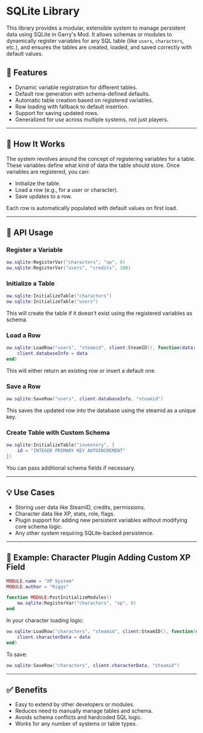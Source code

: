 # SQLite Library

This library provides a modular, extensible system to manage persistent data using SQLite in Garry's Mod. It allows schemas or modules to dynamically register variables for any SQL table (like `users`, `characters`, etc.), and ensures the tables are created, loaded, and saved correctly with default values.

## 🌟 Features
- Dynamic variable registration for different tables.
- Default row generation with schema-defined defaults.
- Automatic table creation based on registered variables.
- Row loading with fallback to default insertion.
- Support for saving updated rows.
- Generalized for use across multiple systems, not just players.

---

## 🧠 How It Works
The system revolves around the concept of registering variables for a table. These variables define what kind of data the table should store. Once variables are registered, you can:

- Initialize the table.
- Load a row (e.g., for a user or character).
- Save updates to a row.

Each row is automatically populated with default values on first load.

---

## 🔧 API Usage

### Register a Variable
```lua
ow.sqlite:RegisterVar("characters", "xp", 0)
ow.sqlite:RegisterVar("users", "credits", 100)
```

### Initialize a Table
```lua
ow.sqlite:InitializeTable("characters")
ow.sqlite:InitializeTable("users")
```
This will create the table if it doesn't exist using the registered variables as schema.

### Load a Row
```lua
ow.sqlite:LoadRow("users", "steamid", client:SteamID(), function(data)
    client.databaseInfo = data
end)
```
This will either return an existing row or insert a default one.

### Save a Row
```lua
ow.sqlite:SaveRow("users", client.databaseInfo, "steamid")
```
This saves the updated row into the database using the steamid as a unique key.

### Create Table with Custom Schema
```lua
ow.sqlite:InitializeTable("inventory", {
    id = "INTEGER PRIMARY KEY AUTOINCREMENT"
})
```
You can pass additional schema fields if necessary.

---

## 💡 Use Cases
- Storing user data like SteamID, credits, permissions.
- Character data like XP, stats, role, flags.
- Plugin support for adding new persistent variables without modifying core schema logic.
- Any other system requiring SQLite-backed persistence.

---

## 📁 Example: Character Plugin Adding Custom XP Field
```lua
MODULE.name = "XP System"
MODULE.author = "Riggs"

function MODULE:PostInitializeModules()
    ow.sqlite:RegisterVar("characters", "xp", 0)
end
```

In your character loading logic:
```lua
ow.sqlite:LoadRow("characters", "steamid", client:SteamID(), function(data)
    client.characterData = data
end)
```

To save:
```lua
ow.sqlite:SaveRow("characters", client.characterData, "steamid")
```

---

## ✅ Benefits
- Easy to extend by other developers or modules.
- Reduces need to manually manage tables and schema.
- Avoids schema conflicts and hardcoded SQL logic.
- Works for any number of systems or table types.
